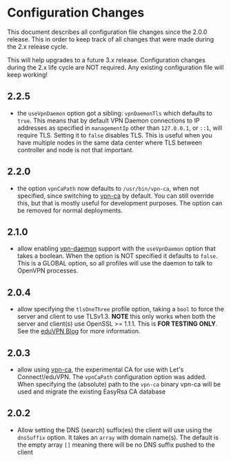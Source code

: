 # Configuration Changes

This document describes all configuration file changes since the 2.0.0 release.
This in order to keep track of all changes that were made during the 2.x 
release cycle. 

This will help upgrades to a future 3.x release. Configuration changes during
the 2.x life cycle are NOT required. Any existing configuration file will keep
working!

## 2.2.5

- the `useVpnDaemon` option got a sibling: `vpnDaemonTls` which defaults to 
  `true`. This means that by default VPN Daemon connections to IP addresses as
  specified in `managementIp` other than `127.0.0.1`, or `::1`, will require 
  TLS. Setting it to `false` disables TLS. This is useful when you have 
  multiple nodes in the same data center where TLS between controller and node 
  is not that important.
  
## 2.2.0

- the option `vpnCaPath` now defaults to `/usr/bin/vpn-ca`, when not specified,
  since switching to [vpn-ca](https://github.com/letsconnectvpn/vpn-ca) by
  default. You can still override this, but that is mostly useful for 
  development purposes. The option can be removed for normal deployments.

## 2.1.0

- allow enabling [vpn-daemon](https://github.com/letsconnectvpn/vpn-daemon) 
  support with the `useVpnDaemon` option that takes a boolean. When the option 
  is NOT specified it defaults to `false`. This is a GLOBAL option, so all 
  profiles will use the daemon to talk to OpenVPN processes.

## 2.0.4

- allow specifying the `tlsOneThree` profile option, taking a `bool` to force 
  the server and client to use TLSv1.3. **NOTE** this only works when both the
  server and client(s) use OpenSSL >= 1.1.1. This is **FOR TESTING ONLY**. See 
  the [eduVPN Blog](https://www.eduvpn.org/blog/openvpn_modern_crypto.html) for
  more information.

## 2.0.3

- allow using [vpn-ca](https://github.com/fkooman/vpn-ca), the experimental CA 
  for use with Let's Connect!/eduVPN. The `vpnCaPath` configuration option was
  added. When specifying the (absolute) path to the `vpn-ca` binary vpn-ca will 
  be used and migrate the existing EasyRsa CA database

## 2.0.2

- Allow setting the DNS (search) suffix(es) the client will use using the 
  `dnsSuffix` option. It takes an `array` with domain name(s). The default is 
  the empty array `[]` meaning there will be no DNS suffix pushed to the client
